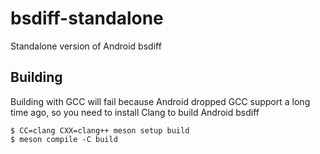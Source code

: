# bsdiff-standalone
Standalone version of Android bsdiff

## Building
Building with GCC will fail because Android dropped GCC support a long time ago, so you need to install Clang to build Android bsdiff
```
$ CC=clang CXX=clang++ meson setup build
$ meson compile -C build
```


